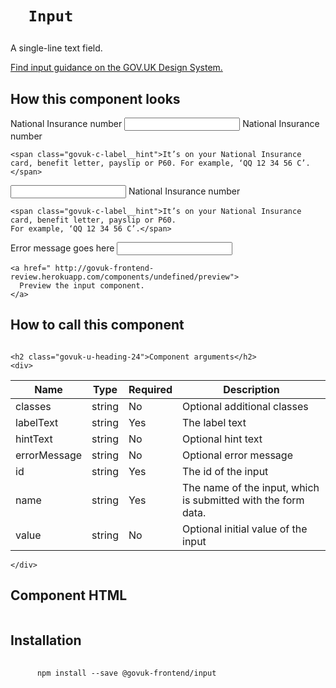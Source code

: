 
  

  

  <h1 class="govuk-u-heading-36">
    
      Input
    
  </h1>

  <p class="govuk-u-core-24">
    
  A single-line text field.

  </p>

  <p class="govuk-u-copy-19">
    <a href="
  http://www.linktodesignsystem.com
">
      Find input guidance on the GOV.UK Design System.
    </a>
  </p>

  <h2 class="govuk-u-heading-24">How this component looks</h2>
  <div>
    
      


  


  

<label class="govuk-c-label " for="input-1">
  National Insurance number

  

  
</label>



<input class="govuk-c-input " id="input-1" name="test-name" type="text" >




  


  

<label class="govuk-c-label " for="input-2">
  National Insurance number

  
    <span class="govuk-c-label__hint">It’s on your National Insurance card, benefit letter, payslip or P60. For example, ‘QQ 12 34 56 C’.</span>
  

  
</label>



<input class="govuk-c-input " id="input-2" name="test-name-2" type="text" >




  


  

<label class="govuk-c-label " for="input-3">
  National Insurance number

  
    <span class="govuk-c-label__hint">It’s on your National Insurance card, benefit letter, payslip or P60.
    For example, ‘QQ 12 34 56 C’.</span>
  

  
    
  <span class="govuk-c-error-message ">
  Error message goes here
</span>


  
</label>



<input class="govuk-c-input govuk-c-input--error" id="input-3" name="test-name-3" type="text" >



    
  </div>

  <p class="govuk-u-copy-19">
    
    <a href=" http://govuk-frontend-review.herokuapp.com/components/undefined/preview">
      Preview the input component.
    </a>
  </p>

  <h2 class="govuk-u-heading-24">How to call this component</h2>
  <pre><code></code></pre>

  
    <h2 class="govuk-u-heading-24">Component arguments</h2>
    <div>
      
<!-- TODO: Use the table macro here and pass it component argument data -->
| Name          | Type    | Required  | Description
|---            |---      |---        |---
| classes       | string  | No        | Optional additional classes
| labelText     | string  | Yes       | The label text
| hintText      | string  | No        | Optional hint text
| errorMessage  | string  | No        | Optional error message
| id            | string  | Yes       | The id of the input
| name          | string  | Yes       | The name of the input, which is submitted with the form data.
| value         | string  | No        | Optional initial value of the input

    </div>
  

  <h2 class="govuk-u-heading-24">Component HTML</h2>
  <pre><code></code></pre>

  
  <h2 class="govuk-u-heading-24">Installation</h2>
  <pre>
    <code>
      npm install --save @govuk-frontend/input
    </code>
  </pre>
  



